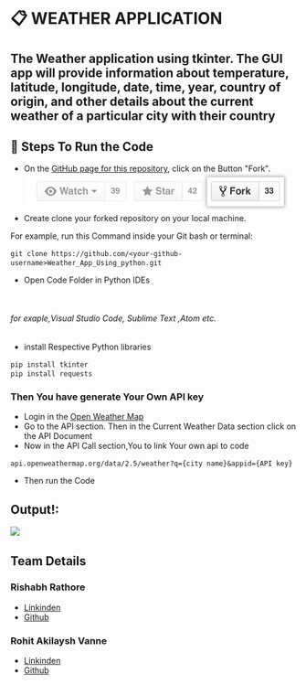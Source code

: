 # 📋 WEATHER APPLICATION
## **The Weather application using tkinter. The GUI app will provide information about temperature, latitude, longitude, date, time, year, country of origin, and other details about the current weather of a particular city with their country**

## 📌 Steps To Run the Code

* On the [GitHub page for this repository](https://github.com/rishabhrathore055/Weather_App_Using_python), click on
the Button "Fork".
![](image/fork.jpg)
* Create clone your forked repository on your local machine.

For example, run this Command inside your Git bash or terminal:
```
git clone https://github.com/<your-github-username>Weather_App_Using_python.git
````
* Open Code Folder in Python IDEs
<br>

###### for exaple,Visual Studio Code, Sublime Text ,Atom etc.
* install Respective Python libraries
```
pip install tkinter
pip install requests
```
### Then You have generate Your Own API key
* Login in the [Open Weather Map](https://openweathermap.org/)
* Go to the API section. Then in the Current Weather Data section click on the API Document
* Now in the API Call section,You to link Your own api to code
```
api.openweathermap.org/data/2.5/weather?q={city name}&appid={API key}
```
* Then run the Code

## Output!:
![](image.png)

## Team Details
### Rishabh Rathore 
* [Linkinden](https://www.linkedin.com/in/rishabhrathore)
* [Github](https://github.com/Rishabhrathore055)
### Rohit Akilaysh Vanne 
* [Linkinden](https://www.linkedin.com/in/rohit-akilaysh-vanne/)
* [Github](https://github.com/RohitVanne)

